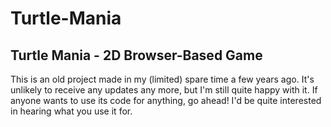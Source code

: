 # Turtle-Mania
Turtle Mania - 2D Browser-Based Game
----
This is an old project made in my (limited) spare time a few years ago. It's unlikely to receive any updates any more, but I'm still quite happy with it. If anyone wants to use its code for anything, go ahead! I'd be quite interested in hearing what you use it for.
